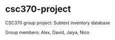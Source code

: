 # csc370-project
CSC370 group project: Subtext inventory database

Group members: Alex, David, Jaiya, Nico
